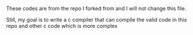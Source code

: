 These codes are from the repo I forked from and I will not change this file.

Still, my goal is to write a c compiler that can compile the valid code in this repo and other c code which is more complex
